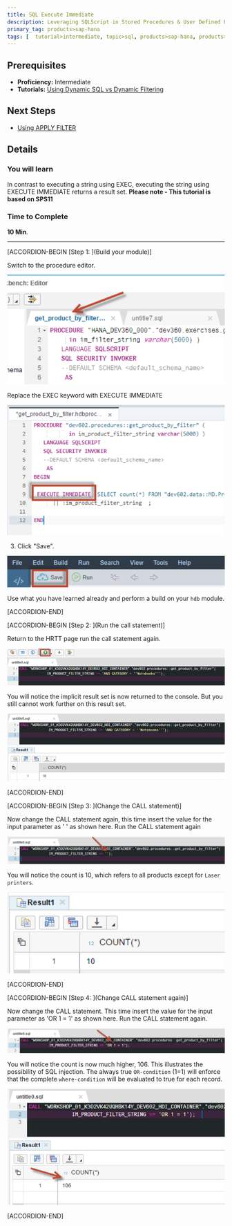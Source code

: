 ```yaml
---
title: SQL Execute Immediate
description: Leveraging SQLScript in Stored Procedures & User Defined Functions
primary_tag: products>sap-hana
tags: [  tutorial>intermediate, topic>sql, products>sap-hana, products>sap-hana\,-express-edition  ]
---
```

## Prerequisites  
- **Proficiency:** Intermediate
- **Tutorials:** [Using Dynamic SQL vs Dynamic Filtering](https://developers.sap.com/tutorials/xsa-sqlscript-dynamic.html)

## Next Steps
- [Using APPLY FILTER](https://developers.sap.com/tutorials/xsa-sqlscript-applyfilter.html)

## Details
### You will learn  
In contrast to executing a string using EXEC, executing the string using EXECUTE IMMEDIATE returns a result set.
**Please note - This tutorial is based on SPS11**

### Time to Complete
**10 Min**.

---

[ACCORDION-BEGIN [Step 1: ](Build your module)]

Switch to the procedure editor.

![procedure editor](1.png)

Replace the EXEC keyword with EXECUTE IMMEDIATE

![execute immediate](2.png)

3. Click "Save".

![save](3.png)

Use what you have learned already and perform a build on your `hdb` module.


[ACCORDION-END]

[ACCORDION-BEGIN [Step 2: ](Run the call statement)]

Return to the HRTT page run the call statement again.

![HRTT](4.png)

You will notice the implicit result set is now returned to the console.  But you still cannot work further on this result set.

![result](5.png)


[ACCORDION-END]

[ACCORDION-BEGIN [Step 3: ](Change the CALL statement)]

Now change the CALL statement again, this time insert the value for the input parameter as ' ' as shown here. Run the CALL statement again

![modify call statement](6.png)

You will notice the count is 10, which refers to all products except for `Laser printers`.

![count](7.png)


[ACCORDION-END]

[ACCORDION-BEGIN [Step 4: ](Change CALL statement again)]

Now change the CALL statement. This time insert the value for the input parameter as 'OR 1 = 1' as shown here. Run the CALL statement again.

![modify call statement](8.png)

You will notice the count is now much higher, 106.  This illustrates the possibility of SQL injection. The always true `OR-condition` (1=1) will enforce that the complete `where-condition` will be evaluated to true for each record.

![new count](9.png)


[ACCORDION-END]

